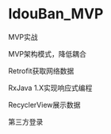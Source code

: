 # IdouBan_MVP

MVP实战


MVP架构模式，降低耦合


Retrofit获取网络数据


RxJava 1.X实现响应式编程


RecyclerView展示数据




第三方登录
